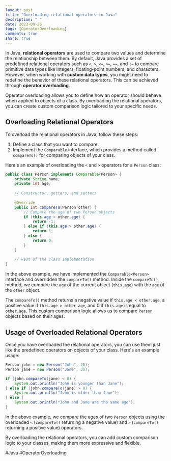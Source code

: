 ```yaml
---
layout: post
title: "Overloading relational operators in Java"
description: " "
date: 2023-09-26
tags: [OperatorOverloading]
comments: true
share: true
---
```


In Java, **relational operators** are used to compare two values and determine the relationship between them. By default, Java provides a set of predefined relational operators such as `<`, `>`, `<=`, `>=`, `==`, and `!=` to compare primitive data types like integers, floating-point numbers, and characters. However, when working with **custom data types**, you might need to redefine the behavior of these relational operators. This can be achieved through **operator overloading**.

Operator overloading allows you to define how an operator should behave when applied to objects of a class. By overloading the relational operators, you can create custom comparison logic tailored to your specific needs.

## Overloading Relational Operators

To overload the relational operators in Java, follow these steps:

1. Define a class that you want to compare.
2. Implement the `Comparable` interface, which provides a method called `compareTo()` for comparing objects of your class.

Here's an example of overloading the `<` and `>` operators for a `Person` class:

```java
public class Person implements Comparable<Person> {
    private String name;
    private int age;
    
    // Constructor, getters, and setters
    
    @Override
    public int compareTo(Person other) {
        // Compare the age of two Person objects
        if (this.age < other.age) {
            return -1;
        } else if (this.age > other.age) {
            return 1;
        } else {
            return 0;
        }
    }
    
    // Rest of the class implementation
}
```

In the above example, we have implemented the `Comparable<Person>` interface and overridden the `compareTo()` method. Inside the `compareTo()` method, we compare the `age` of the current object (`this.age`) with the `age` of the `other` object.

The `compareTo()` method returns a negative value if `this.age < other.age`, a positive value if `this.age > other.age`, and 0 if `this.age` is equal to `other.age`. This custom comparison logic allows us to compare `Person` objects based on their ages.

## Usage of Overloaded Relational Operators

Once you have overloaded the relational operators, you can use them just like the predefined operators on objects of your class. Here's an example usage:

```java
Person john = new Person("John", 25);
Person jane = new Person("Jane", 30);

if (john.compareTo(jane) < 0) {
    System.out.println("John is younger than Jane");
} else if (john.compareTo(jane) > 0) {
    System.out.println("John is older than Jane");
} else {
    System.out.println("John and Jane are the same age");
}
```

In the above example, we compare the ages of two `Person` objects using the overloaded `<` (`compareTo()` returning a negative value) and `>` (`compareTo()` returning a positive value) operators.

By overloading the relational operators, you can add custom comparison logic to your classes, making them more expressive and flexible.

#Java #OperatorOverloading